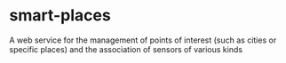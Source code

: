 # smart-places
A web service for the management of points of interest (such as cities or specific places) and the association of sensors of various kinds
